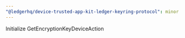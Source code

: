 ```yaml
---
"@ledgerhq/device-trusted-app-kit-ledger-keyring-protocol": minor
---
```


Initialize GetEncryptionKeyDeviceAction

